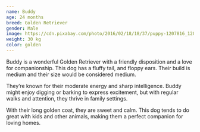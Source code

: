 ```yaml
---
name: Buddy
age: 24 months
breed: Golden Retriever
gender: Male
image: https://cdn.pixabay.com/photo/2016/02/18/18/37/puppy-1207816_1280.jpg
weight: 30 kg
color: golden
---
```


Buddy is a wonderful Golden Retriever with a friendly disposition and a love for companionship. 
This dog has a fluffy tail, 
and floppy ears. 
Their build is medium and 
their size would be considered medium.

They’re known for their moderate energy 
and sharp intelligence. Buddy might enjoy digging or barking to express excitement, 
but with regular walks and attention, they thrive in family settings.

With their long golden coat, 
they are sweet and calm. 
This dog tends to do great with kids 
and other animals, making them a perfect companion for loving homes.
